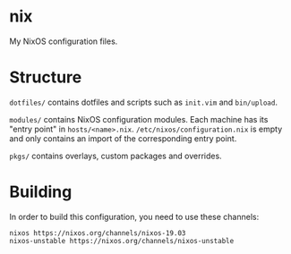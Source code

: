 # nix

My NixOS configuration files.

# Structure

`dotfiles/` contains dotfiles and scripts such as `init.vim` and
`bin/upload`.

`modules/` contains NixOS configuration modules. Each machine has its
"entry point" in `hosts/<name>.nix`. `/etc/nixos/configuration.nix` is
empty and only contains an import of the corresponding entry point.

`pkgs/` contains overlays, custom packages and overrides.

# Building

In order to build this configuration, you need to use these channels:

```
nixos https://nixos.org/channels/nixos-19.03
nixos-unstable https://nixos.org/channels/nixos-unstable
```
